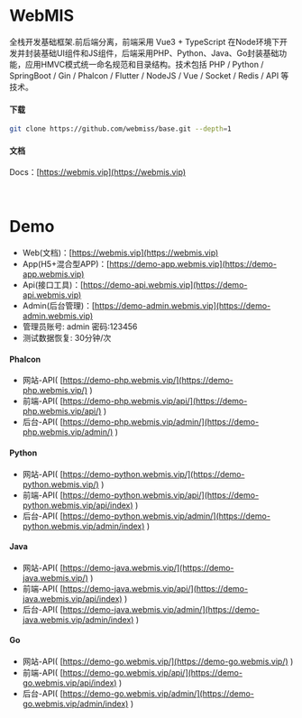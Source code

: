 # WebMIS
全栈开发基础框架.前后端分离，前端采用 Vue3 + TypeScript 在Node环境下开发并封装基础UI组件和JS组件，后端采用PHP、Python、Java、Go封装基础功能，应用HMVC模式统一命名规范和目录结构。技术包括 PHP / Python / SpringBoot / Gin / Phalcon / Flutter / NodeJS / Vue / Socket / Redis / API 等技术。

#### 下载
```bash
git clone https://github.com/webmiss/base.git --depth=1
```
#### 文档
Docs：[https://webmis.vip](https://webmis.vip)

<br/>

# Demo
- Web(文档)：[https://webmis.vip](https://webmis.vip)
- App(H5+混合型APP)：[https://demo-app.webmis.vip](https://demo-app.webmis.vip)
- Api(接口工具)：[https://demo-api.webmis.vip](https://demo-api.webmis.vip)
- Admin(后台管理)：[https://demo-admin.webmis.vip](https://demo-admin.webmis.vip)
- 管理员账号: admin 密码:123456
- 测试数据恢复: 30分钟/次

#### Phalcon
- 网站-API( [https://demo-php.webmis.vip/](https://demo-php.webmis.vip/) )
- 前端-API( [https://demo-php.webmis.vip/api/](https://demo-php.webmis.vip/api/) )
- 后台-API( [https://demo-php.webmis.vip/admin/](https://demo-php.webmis.vip/admin/) )

#### Python
- 网站-API( [https://demo-python.webmis.vip/](https://demo-python.webmis.vip/) )
- 前端-API( [https://demo-python.webmis.vip/api/](https://demo-python.webmis.vip/api/index) )
- 后台-API( [https://demo-python.webmis.vip/admin/](https://demo-python.webmis.vip/admin/index) )

#### Java
- 网站-API( [https://demo-java.webmis.vip/](https://demo-java.webmis.vip/) )
- 前端-API( [https://demo-java.webmis.vip/api/](https://demo-java.webmis.vip/api/index) )
- 后台-API( [https://demo-java.webmis.vip/admin/](https://demo-java.webmis.vip/admin/index) )

#### Go
- 网站-API( [https://demo-go.webmis.vip/](https://demo-go.webmis.vip/) )
- 前端-API( [https://demo-go.webmis.vip/api/](https://demo-go.webmis.vip/api/index) )
- 后台-API( [https://demo-go.webmis.vip/admin/](https://demo-go.webmis.vip/admin/index) )

<br/><br/>